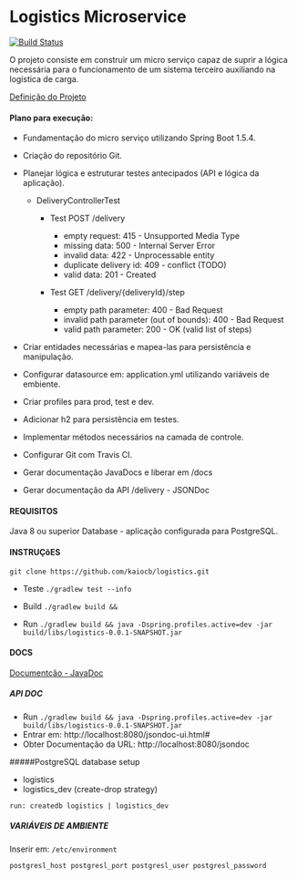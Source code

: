 # Logistics Microservice

[![Build Status](https://travis-ci.org/kaiocb/logistics.svg?branch=master)](https://travis-ci.org/kaiocb/logistics)

O projeto consiste em construir um micro serviço capaz de suprir a lógica necessária para o funcionamento de um sistema 
terceiro auxiliando na logística de carga.

[Definição do Projeto](PROJECT.md)

#### Plano para execução:
* Fundamentação do micro serviço utilizando Spring Boot 1.5.4.
* Criação do repositório Git.
* Planejar lógica e estruturar testes antecipados (API e lógica da aplicação).
    * DeliveryControllerTest 
        * Test POST /delivery
            * empty request: 415 - Unsupported Media Type
            * missing data: 500 - Internal Server Error
            * invalid data: 422 - Unprocessable entity
            * duplicate delivery id: 409 - conflict (TODO)
            * valid data: 201 - Created
            
        * Test GET /delivery/{deliveryId}/step
            * empty path parameter: 400 - Bad Request
            * invalid path parameter (out of bounds): 400 - Bad Request
            * valid path parameter: 200 - OK (valid list of steps)
            
* Criar entidades necessárias e mapea-las para persistência e manipulação.
* Configurar datasource em: application.yml utilizando variáveis de embiente.
* Criar profiles para prod, test e dev.
* Adicionar h2 para persistência em testes.
* Implementar métodos necessários na camada de controle.
* Configurar Git com Travis CI.
* Gerar documentação JavaDocs e liberar em /docs
* Gerar documentação da API /delivery - JSONDoc

#### REQUISITOS
Java 8 ou superior
Database - aplicação configurada para PostgreSQL.


#### INSTRUÇõES

`git clone https://github.com/kaiocb/logistics.git`

* Teste `./gradlew test --info`

* Build `./gradlew build && `

* Run `./gradlew build && java -Dspring.profiles.active=dev -jar build/libs/logistics-0.0.1-SNAPSHOT.jar `

#### DOCS

[Documentção - JavaDoc](https://kaiocb.github.io/logistics)

##### API DOC

* Run `./gradlew build && java -Dspring.profiles.active=dev -jar build/libs/logistics-0.0.1-SNAPSHOT.jar `
* Entrar em: http://localhost:8080/jsondoc-ui.html#
* Obter Documentação da URL: http://localhost:8080/jsondoc 

 
#####PostgreSQL database setup
* logistics
* logistics_dev (create-drop strategy)

`run: createdb logistics | logistics_dev`

##### VARIÁVEIS DE AMBIENTE

Inserir em: `/etc/environment`

`postgresl_host
postgresl_port
postgresl_user
postgresl_password`
